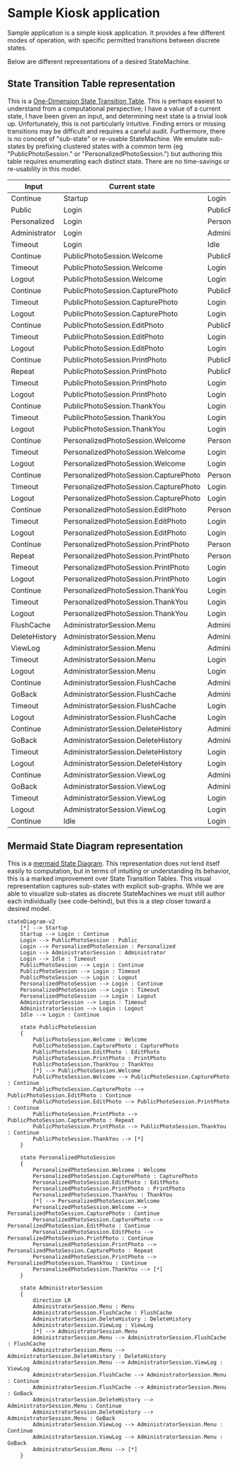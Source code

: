 # Sample Kiosk application

Sample application is a simple kiosk application. It provides a few different modes of operation, with specific permitted transitions between discrete states.

Below are different representations of a desired StateMachine.

## State Transition Table representation

This is a [One-Dimension State Transition Table](https://en.wikipedia.org/wiki/State-transition_table#One-dimension). This is perhaps easiest to understand from a computational perspective; I have a value of a current state, I have been given an input, and determining next state is a trivial look up. Unfortunately, this is not particularly intuitive. Finding errors or missing transitions may be difficult and requires a careful audit. Furthermore, there is no concept of "sub-state" or re-usable StateMachine. We emulate sub-states by prefixing clustered states with a common term (eg "PublicPhotoSession." or "PersonalizedPhotoSession.") but authoring this table requires enumerating each distinct state. There are no time-savings or re-usability in this model.

| Input | Current state | Next state |
| ----- | ------------- | ---------- |
| Continue | Startup | Login |
| Public | Login | PublicPhotoSession.Welcome |
| Personalized | Login | PersonalizedPhotoSession.Welcome |
| Administrator | Login | AdministratorSession.Menu |
| Timeout | Login | Idle |
| Continue | PublicPhotoSession.Welcome | PublicPhotoSession.CapturePhoto |
| Timeout | PublicPhotoSession.Welcome | Login |
| Logout | PublicPhotoSession.Welcome | Login |
| Continue | PublicPhotoSession.CapturePhoto | PublicPhotoSession.EditPhoto |
| Timeout | PublicPhotoSession.CapturePhoto | Login |
| Logout | PublicPhotoSession.CapturePhoto | Login |
| Continue | PublicPhotoSession.EditPhoto | PublicPhotoSession.PrintPhoto |
| Timeout | PublicPhotoSession.EditPhoto | Login |
| Logout | PublicPhotoSession.EditPhoto | Login |
| Continue | PublicPhotoSession.PrintPhoto | PublicPhotoSession.ThankYou |
| Repeat | PublicPhotoSession.PrintPhoto | PublicPhotoSession.CapturePhoto |
| Timeout | PublicPhotoSession.PrintPhoto | Login |
| Logout | PublicPhotoSession.PrintPhoto | Login |
| Continue | PublicPhotoSession.ThankYou | Login |
| Timeout | PublicPhotoSession.ThankYou | Login |
| Logout | PublicPhotoSession.ThankYou | Login |
| Continue | PersonalizedPhotoSession.Welcome | PersonalizedPhotoSession.CapturePhoto |
| Timeout | PersonalizedPhotoSession.Welcome | Login |
| Logout | PersonalizedPhotoSession.Welcome | Login |
| Continue | PersonalizedPhotoSession.CapturePhoto | PersonalizedPhotoSession.EditPhoto |
| Timeout | PersonalizedPhotoSession.CapturePhoto | Login |
| Logout | PersonalizedPhotoSession.CapturePhoto | Login |
| Continue | PersonalizedPhotoSession.EditPhoto | PersonalizedPhotoSession.PrintPhoto |
| Timeout | PersonalizedPhotoSession.EditPhoto | Login |
| Logout | PersonalizedPhotoSession.EditPhoto | Login |
| Continue | PersonalizedPhotoSession.PrintPhoto | PersonalizedPhotoSession.ThankYou |
| Repeat | PersonalizedPhotoSession.PrintPhoto | PersonalizedPhotoSession.CapturePhoto |
| Timeout | PersonalizedPhotoSession.PrintPhoto | Login |
| Logout | PersonalizedPhotoSession.PrintPhoto | Login |
| Continue | PersonalizedPhotoSession.ThankYou | Login |
| Timeout | PersonalizedPhotoSession.ThankYou | Login |
| Logout | PersonalizedPhotoSession.ThankYou | Login |
| FlushCache | AdministratorSession.Menu | AdministratorSession.FlushCache |
| DeleteHistory | AdministratorSession.Menu | AdministratorSession.DeleteHistory |
| ViewLog | AdministratorSession.Menu | AdministratorSession.ViewLog |
| Timeout | AdministratorSession.Menu | Login |
| Logout | AdministratorSession.Menu | Login |
| Continue | AdministratorSession.FlushCache | AdministratorSession.Menu |
| GoBack | AdministratorSession.FlushCache | AdministratorSession.Menu |
| Timeout | AdministratorSession.FlushCache | Login |
| Logout | AdministratorSession.FlushCache | Login |
| Continue | AdministratorSession.DeleteHistory | AdministratorSession.Menu |
| GoBack | AdministratorSession.DeleteHistory | AdministratorSession.Menu |
| Timeout | AdministratorSession.DeleteHistory | Login |
| Logout | AdministratorSession.DeleteHistory | Login |
| Continue | AdministratorSession.ViewLog | AdministratorSession.Menu |
| GoBack | AdministratorSession.ViewLog | AdministratorSession.Menu |
| Timeout | AdministratorSession.ViewLog | Login |
| Logout | AdministratorSession.ViewLog | Login |
| Continue | Idle | Login |

## Mermaid State Diagram representation

This is a [mermaid State Diagram](https://mermaid-js.github.io/mermaid/#/stateDiagram?id=state-diagrams). This representation does not lend itself easily to computation, but in terms of intuiting or understanding its behavior, this is a marked improvement over State Transition Tables. This visual representation captures sub-states with explicit sub-graphs. While we are able to visualize sub-states as discrete StateMachines we must still author each individually (see code-behind), but this is a step closer toward a desired model.

``` mermaid
stateDiagram-v2
    [*] --> Startup 
    Startup --> Login : Continue
    Login --> PublicPhotoSession : Public
    Login --> PersonalizedPhotoSession : Personalized
    Login --> AdministratorSession : Administrator
    Login --> Idle : Timeout
    PublicPhotoSession --> Login : Continue
    PublicPhotoSession --> Login : Timeout
    PublicPhotoSession --> Login : Logout
    PersonalizedPhotoSession --> Login : Continue
    PersonalizedPhotoSession --> Login : Timeout
    PersonalizedPhotoSession --> Login : Logout
    AdministratorSession --> Login : Timeout
    AdministratorSession --> Login : Logout
    Idle --> Login : Continue

    state PublicPhotoSession
    {
        PublicPhotoSession.Welcome : Welcome
        PublicPhotoSession.CapturePhoto : CapturePhoto
        PublicPhotoSession.EditPhoto : EditPhoto
        PublicPhotoSession.PrintPhoto : PrintPhoto
        PublicPhotoSession.ThankYou : ThankYou
        [*] --> PublicPhotoSession.Welcome
        PublicPhotoSession.Welcome --> PublicPhotoSession.CapturePhoto : Continue
        PublicPhotoSession.CapturePhoto --> PublicPhotoSession.EditPhoto : Continue
        PublicPhotoSession.EditPhoto --> PublicPhotoSession.PrintPhoto : Continue
        PublicPhotoSession.PrintPhoto --> PublicPhotoSession.CapturePhoto : Repeat
        PublicPhotoSession.PrintPhoto --> PublicPhotoSession.ThankYou : Continue
        PublicPhotoSession.ThankYou --> [*]
    }

    state PersonalizedPhotoSession
    {
        PersonalizedPhotoSession.Welcome : Welcome
        PersonalizedPhotoSession.CapturePhoto : CapturePhoto
        PersonalizedPhotoSession.EditPhoto : EditPhoto
        PersonalizedPhotoSession.PrintPhoto : PrintPhoto
        PersonalizedPhotoSession.ThankYou : ThankYou
        [*] --> PersonalizedPhotoSession.Welcome
        PersonalizedPhotoSession.Welcome --> PersonalizedPhotoSession.CapturePhoto : Continue
        PersonalizedPhotoSession.CapturePhoto --> PersonalizedPhotoSession.EditPhoto : Continue
        PersonalizedPhotoSession.EditPhoto --> PersonalizedPhotoSession.PrintPhoto : Continue
        PersonalizedPhotoSession.PrintPhoto --> PersonalizedPhotoSession.CapturePhoto : Repeat
        PersonalizedPhotoSession.PrintPhoto --> PersonalizedPhotoSession.ThankYou : Continue
        PersonalizedPhotoSession.ThankYou --> [*]
    }

    state AdministratorSession
    {
        direction LR
        AdministratorSession.Menu : Menu
        AdministratorSession.FlushCache : FlushCache
        AdministratorSession.DeleteHistory : DeleteHistory
        AdministratorSession.ViewLog : ViewLog
        [*] --> AdministratorSession.Menu
        AdministratorSession.Menu --> AdministratorSession.FlushCache : FlushCache
        AdministratorSession.Menu --> AdministratorSession.DeleteHistory : DeleteHistory
        AdministratorSession.Menu --> AdministratorSession.ViewLog : ViewLog
        AdministratorSession.FlushCache --> AdministratorSession.Menu : Continue
        AdministratorSession.FlushCache --> AdministratorSession.Menu : GoBack
        AdministratorSession.DeleteHistory --> AdministratorSession.Menu : Continue
        AdministratorSession.DeleteHistory --> AdministratorSession.Menu : GoBack
        AdministratorSession.ViewLog --> AdministratorSession.Menu : Continue
        AdministratorSession.ViewLog --> AdministratorSession.Menu : GoBack
        AdministratorSession.Menu --> [*]
    }
```